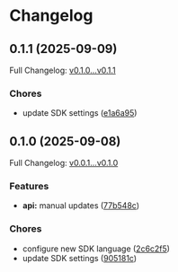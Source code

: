 # Changelog

## 0.1.1 (2025-09-09)

Full Changelog: [v0.1.0...v0.1.1](https://github.com/limrun-inc/python-sdk/compare/v0.1.0...v0.1.1)

### Chores

* update SDK settings ([e1a6a95](https://github.com/limrun-inc/python-sdk/commit/e1a6a95be568d7fd21fcbfeba3460b2934e84212))

## 0.1.0 (2025-09-08)

Full Changelog: [v0.0.1...v0.1.0](https://github.com/limrun-inc/python-sdk/compare/v0.0.1...v0.1.0)

### Features

* **api:** manual updates ([77b548c](https://github.com/limrun-inc/python-sdk/commit/77b548ca5977d8155954a4ad2da14086ef66de59))


### Chores

* configure new SDK language ([2c6c2f5](https://github.com/limrun-inc/python-sdk/commit/2c6c2f56099811070dc4c137f4cdbad18ec5c5a6))
* update SDK settings ([905181c](https://github.com/limrun-inc/python-sdk/commit/905181c229934fd82579ea0364b5d34f05b89138))
